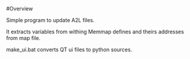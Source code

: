 #Overview

Simple program to update A2L files.

It extracts variables from withing Memmap defines and theirs addresses from map file.

make_ui.bat converts QT ui files to python sources.